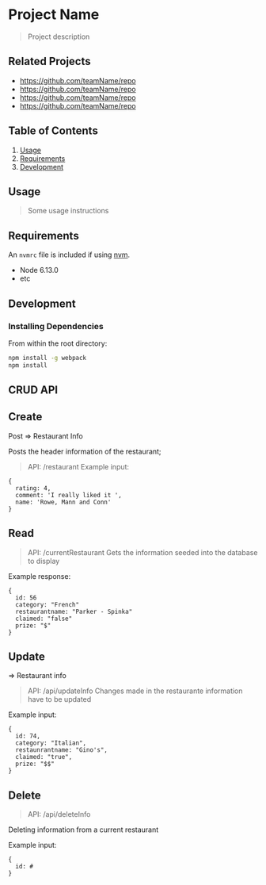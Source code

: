 # Project Name

> Project description

## Related Projects

  - https://github.com/teamName/repo
  - https://github.com/teamName/repo
  - https://github.com/teamName/repo
  - https://github.com/teamName/repo

## Table of Contents

1. [Usage](#Usage)
1. [Requirements](#requirements)
1. [Development](#development)

## Usage

> Some usage instructions

## Requirements

An `nvmrc` file is included if using [nvm](https://github.com/creationix/nvm).

- Node 6.13.0
- etc

## Development

### Installing Dependencies

From within the root directory:

```sh
npm install -g webpack
npm install
```






## CRUD API


## Create
Post 
=> Restaurant Info

Posts the header information of the restaurant;
 > API: /restaurant
Example input:
```ssh
{
  rating: 4,
  comment: 'I really liked it ',
  name: 'Rowe, Mann and Conn'
}
```



## Read
 > API: /currentRestaurant
Gets the information seeded into the database to display

Example response:
```ssh
{
  id: 56
  category: "French"
  restaurantname: "Parker - Spinka"
  claimed: "false"
  prize: "$"
}
```


## Update 
=> Restaurant info
 > API: /api/updateInfo
Changes made in the restaurante information have to be updated

Example input:
```ssh
{
  id: 74,
  category: "Italian",
  restaunrantname: "Gino's",
  claimed: "true",
  prize: "$$"
}
```


## Delete 
 > API: /api/deleteInfo

Deleting information from a current restaurant

Example input:
```ssh
{
  id: #
}
```


